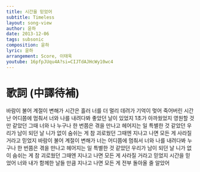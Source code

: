 ```yaml
---
title: 시간을 믿었어
subtitle: Timeless
layout: song-view
author: 윤하
date: 2013-12-06
tags: subsonic
composition: 윤하
lyric: 윤하
arrangement: Score, 이태욱
youtube: 16pfpJUqu4A?si=CIJTdAJHcWy10wc4
---
```


# 歌詞 (中譯待補)

바람이 불어 계절이 변해가
시간은 흘러 너를 더 멀리 데려가
기억이 멎어 죽어버린 시간
난 어디쯤에 멈춰서 너와 나를 내려다봐
좋았던 날이 있었지 1초가 아까웠었지
영원할 것만 같았던 그때 너와 나
누구나 한 번쯤은 겪을 만나고 헤어지는 일
특별한 것 같았던 우리가 남이 되던 날
니가 없이 숨쉬는 게 참 괴로웠던 그때엔
지나고 나면 모든 게 사라질 거라고 믿었지
바람이 불어 계절이 변해가
너는 어디쯤에 멈춰서 너와 나를 내려다봐
누구나 한 번쯤은 겪을 만나고 헤어지는 일
특별한 것 같았던 우리가 남이 되던 날
니가 없이 숨쉬는 게 참 괴로웠던 그때엔
지나고 나면 모든 게 사라질 거라고 믿었지
시간을 믿었어 너와 내가 함께한 날들 만큼
지나고 나면 모든 게 전부 돌아올 줄 알았어
